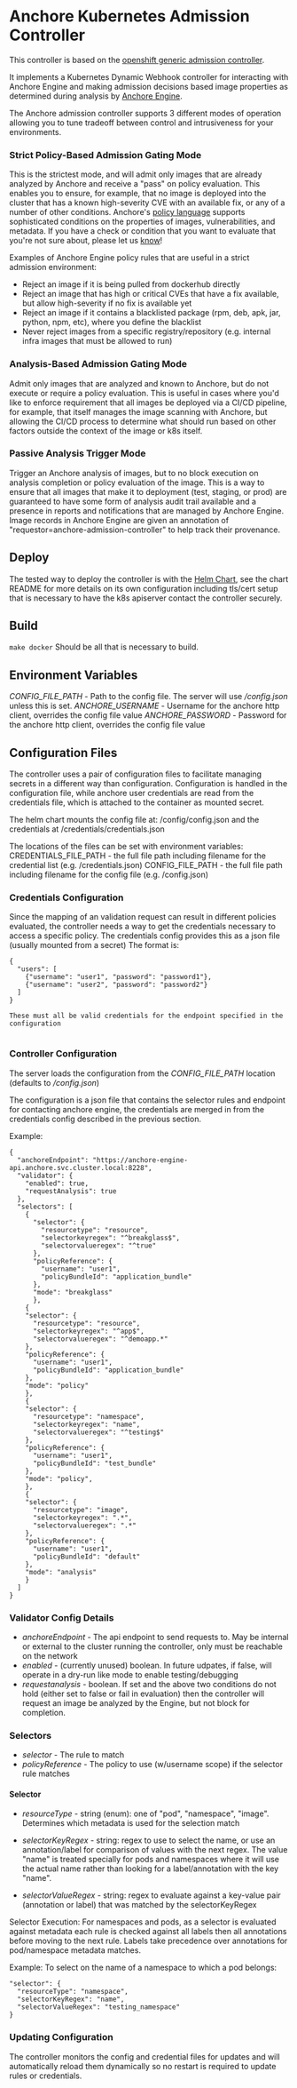 # Anchore Kubernetes Admission Controller

This controller is based on the [openshift generic admission controller](https://github.com/openshift/generic-admission-server).

It implements a Kubernetes Dynamic Webhook controller for interacting with Anchore Engine and making admission decisions based image properties as determined during
analysis by [Anchore Engine](https://github.com/anchore/anchore-engine).

The Anchore admission controller supports 3 different modes of operation allowing you to tune tradeoff between control and intrusiveness for your environments. 

### Strict Policy-Based Admission Gating Mode
This is the strictest mode, and will admit only images that are already analyzed by Anchore and receive a "pass" on policy evaluation. This enables you to
ensure, for example, that no image is deployed into the cluster that has a known high-severity CVE with an available fix, or any of a number of other conditions.
Anchore's [policy language](https://docs.anchore.com/current/docs/overview/concepts/policy/policies/) supports sophisticated conditions on the properties of images, vulnerabilities, and metadata.
If you have a check or condition that you want to evaluate that you're not sure about, please let us [know](https://github.com/anchore/anchore-engine/issues)!

Examples of Anchore Engine policy rules that are useful in a strict admission environment:
* Reject an image if it is being pulled from dockerhub directly
* Reject an image that has high or critical CVEs that have a fix available, but allow high-severity if no fix is available yet
* Reject an image if it contains a blacklisted package (rpm, deb, apk, jar, python, npm, etc), where you define the blacklist
* Never reject images from a specific registry/repository (e.g. internal infra images that must be allowed to run)

### Analysis-Based Admission Gating Mode
Admit only images that are analyzed and known to Anchore, but do not execute or require a policy evaluation. This is useful in cases where
you'd like to enforce requirement that all images be deployed via a CI/CD pipeline, for example, that itself manages the image scanning with Anchore, but allowing the
CI/CD process to determine what should run based on other factors outside the context of the image or k8s itself.

### Passive Analysis Trigger Mode
Trigger an Anchore analysis of images, but to no block execution on analysis completion or policy evaluation of the image. This is a way to ensure that all images
that make it to deployment (test, staging, or prod) are guaranteed to have some form of analysis audit trail available and a presence in reports and notifications
that are managed by Anchore Engine. Image records in Anchore Engine are given an annotation of "requestor=anchore-admission-controller" to
help track their provenance.


## Deploy

The tested way to deploy the controller is with the [Helm Chart](https://github.com/anchore/anchore-charts/tree/master/stable/anchore-admission-controller), see the chart README for more details
on its own configuration including tls/cert setup that is necessary to have the k8s apiserver contact the controller securely.

## Build

`make docker` Should be all that is necessary to build.
 
## Environment Variables

_CONFIG_FILE_PATH_ - Path to the config file. The server will use _/config.json_ unless this is set.
_ANCHORE_USERNAME_ - Username for the anchore http client, overrides the config file value
_ANCHORE_PASSWORD_ - Password for the anchore http client, overrides the config file value



## Configuration Files

The controller uses a pair of configuration files to facilitate managing secrets in a different way than configuration.
Configuration is handled in the configuration file, while anchore user credentials are read from the credentials file, which is attached
to the container as mounted secret.

The helm chart mounts the config file at: /config/config.json and the credentials at /credentials/credentials.json

The locations of the files can be set with environment variables:
CREDENTIALS_FILE_PATH - the full file path including filename for the credential list (e.g. /credentials.json)
CONFIG_FILE_PATH - the full file path including filename for the config file (e.g. /config.json)

### Credentials Configuration
Since the mapping of an validation request can result in different policies evaluated, the controller needs a way to get
the credentials necessary to access a specific policy. The credentials config provides this as a json file (usually mounted from a secret)
The format is:
```
{
  "users": [
    {"username": "user1", "password": "password1"},
    {"username": "user2", "password": "password2"}
  ]
}

These must all be valid credentials for the endpoint specified in the configuration


```
### Controller Configuration 

The server loads the configuration from the _CONFIG_FILE_PATH_ location (defaults to _/config.json_)

The configuration is a json file that contains the selector rules and endpoint for contacting anchore engine,
the credentials are merged in from the credentials config described in the previous section.
 
Example:
```
{
  "anchoreEndpoint": "https://anchore-engine-api.anchore.svc.cluster.local:8228",
  "validator": {
    "enabled": true,
    "requestAnalysis": true
  },
  "selectors": [
    {
      "selector": {
        "resourcetype": "resource",
        "selectorkeyregex": "^breakglass$",
        "selectorvalueregex": "^true"
      },
      "policyReference": {
        "username": "user1",
        "policyBundleId": "application_bundle"
      },
      "mode": "breakglass"
      },
    {
    "selector": {
      "resourcetype": "resource",
      "selectorkeyregex": "^app$",
      "selectorvalueregex": "^demoapp.*"
    },
    "policyReference": {
      "username": "user1",
      "policyBundleId": "application_bundle"
    },
    "mode": "policy"
    },
    {
    "selector": {
      "resourcetype": "namespace",
      "selectorkeyregex": "name",
      "selectorvalueregex": "^testing$"
    },
    "policyReference": {
      "username": "user1",
      "policyBundleId": "test_bundle"
    },
    "mode": "policy",
    },
    {
    "selector": {
      "resourcetype": "image",
      "selectorkeyregex": ".*",
      "selectorvalueregex": ".*"
    },
    "policyReference": {
      "username": "user1",
      "policyBundleId": "default"
    },
    "mode": "analysis"
    }
  ]
}
```

### Validator Config Details
* _anchoreEndpoint_ - The api endpoint to send requests to. May be internal or external to the cluster running the controller, only must be reachable on the network
* _enabled_ - (currently unused) boolean. In future udpates, if false, will operate in a dry-run like mode to enable testing/debugging
* _requestanalysis_ - boolean. If set and the above two conditions do not hold (either set to false or fail in evaluation) then the controller will request an image be analyzed by the Engine, but not block for completion.


### Selectors
* _selector_ - The rule to match
* _policyReference_ - The policy to use (w/username scope) if the selector rule matches

#### Selector
* _resourceType_ - string (enum): one of "pod", "namespace", "image". Determines which metadata is used for the selection match
* _selectorKeyRegex_ - string: regex to use to select the name, or use an annotation/label for comparison of values with the next regex. 
The value "name" is treated specially for pods and namespaces where it will use the actual name rather than looking for a label/annotation with the key "name".

* _selectorValueRegex_ - string: regex to evaluate against a key-value pair (annotation or label) that was matched by the selectorKeyRegex

Selector Execution:
For namespaces and pods, as a selector is evaluated against metadata each rule is checked against all labels then all annotations before moving to the next rule.
Labels take precedence over annotations for pod/namespace metadata matches.

Example:
To select on the name of a namespace to which a pod belongs:
```
"selector": {
  "resourceType": "namespace",
  "selectorKeyRegex": "name",
  "selectorValueRegex": "testing_namespace"
} 
```

### Updating Configuration

The controller monitors the config and credential files for updates and will automatically reload them dynamically so no restart is
required to update rules or credentials.
